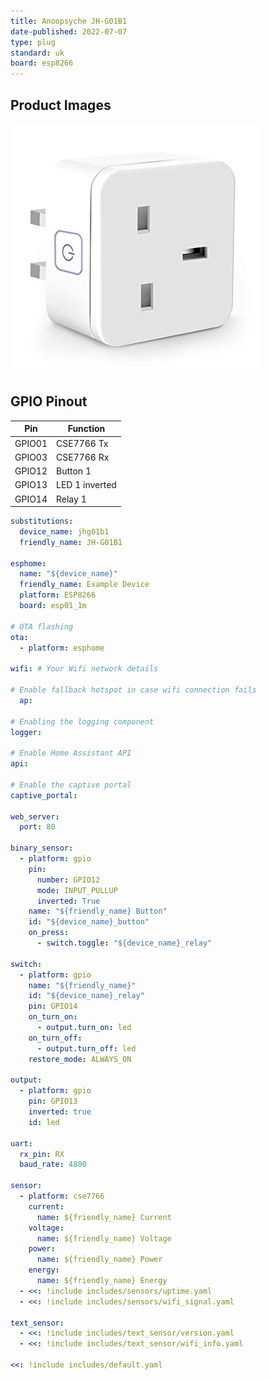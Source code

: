 ```yaml
---
title: Anoopsyche JH-G01B1
date-published: 2022-07-07
type: plug
standard: uk
board: esp8266
---
```


## Product Images

![Product Image](JH-G01B1.jpg "Product Image")

## GPIO Pinout

| Pin    | Function       |
| ------ | -------------- |
| GPIO01 | CSE7766 Tx     |
| GPIO03 | CSE7766 Rx     |
| GPIO12 | Button 1       |
| GPIO13 | LED 1 inverted |
| GPIO14 | Relay 1        |

```yaml
substitutions:
  device_name: jhg01b1
  friendly_name: JH-G01B1

esphome:
  name: "${device_name}"
  friendly_name: Example Device
  platform: ESP8266
  board: esp01_1m    

# OTA flashing
ota:
  - platform: esphome

wifi: # Your Wifi network details
  
# Enable fallback hotspot in case wifi connection fails  
  ap:

# Enabling the logging component
logger:

# Enable Home Assistant API
api:

# Enable the captive portal
captive_portal:

web_server:
  port: 80

binary_sensor:
  - platform: gpio
    pin:
      number: GPIO12
      mode: INPUT_PULLUP
      inverted: True
    name: "${friendly_name} Button"
    id: "${device_name}_button"
    on_press:
      - switch.toggle: "${device_name}_relay"

switch:
  - platform: gpio
    name: "${friendly_name}"
    id: "${device_name}_relay"
    pin: GPIO14
    on_turn_on:
      - output.turn_on: led
    on_turn_off:
      - output.turn_off: led
    restore_mode: ALWAYS_ON

output:
  - platform: gpio
    pin: GPIO13
    inverted: true
    id: led

uart:
  rx_pin: RX
  baud_rate: 4800

sensor:
  - platform: cse7766
    current:
      name: ${friendly_name} Current
    voltage:
      name: ${friendly_name} Voltage
    power:
      name: ${friendly_name} Power
    energy:
      name: ${friendly_name} Energy
  - <<: !include includes/sensors/uptime.yaml
  - <<: !include includes/sensors/wifi_signal.yaml

text_sensor:
  - <<: !include includes/text_sensor/version.yaml
  - <<: !include includes/text_sensor/wifi_info.yaml

<<: !include includes/default.yaml
```
